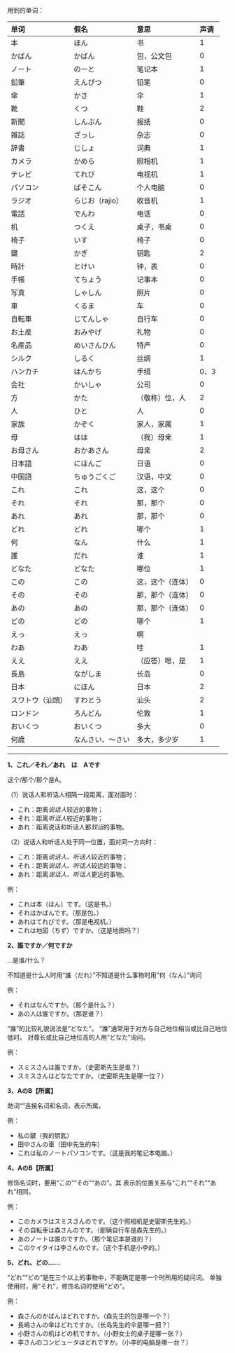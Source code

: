用到的单词：

| 单词             | 假名             | 意思             | 声调 |
|:---------------- |:---------------- |:---------------- |:---- |
| 本               | ほん             | 书               | 1    |
| かばん           | かばん           | 包，公文包       | 0    |
| ノート           | のーと           | 笔记本           | 1    |
| 鉛筆             | えんぴつ         | 铅笔             | 0    |
| 傘               | かさ             | 伞               | 1    |
| 靴               | くつ             | 鞋               | 2    |
| 新聞             | しんぶん         | 报纸             | 0    |
| 雑誌             | ざっし           | 杂志             | 0    |
| 辞書             | じしょ           | 词典             | 1    |
| カメラ           | かめら           | 照相机           | 1    |
| テレビ           | てれび           | 电视机           | 1    |
| パソコン         | ぱそこん         | 个人电脑         | 0    |
| ラジオ           | らじお（rajio）  | 收音机           | 1    |
| 電話             | でんわ           | 电话             | 0    |
| 机               | つくえ           | 桌子，书桌       | 0    |
| 椅子             | いす             | 椅子             | 0    |
| 鍵               | かぎ             | 钥匙             | 2    |
| 時計             | とけい           | 钟，表           | 0    |
| 手帳             | てちょう         | 记事本           | 0    |
| 写真             | しゃしん         | 照片             | 0    |
| 車               | くるま           | 车               | 0    |
| 自転車           | じてんしゃ       | 自行车           | 0    |
| お土産           | おみやげ         | 礼物             | 0    |
| 名産品           | めいさんひん     | 特产             | 0    |
| シルク           | しるく           | 丝绸             | 1    |
| ハンカチ         | はんかち         | 手绢             | 0、3 |
| 会社             | かいしゃ         | 公司             | 0    |
| 方               | かた             | （敬称）位，人   | 2    |
| 人               | ひと             | 人               | 0    |
| 家族             | かぞく           | 家人，家属       | 1    |
| 母               | はは             | （我）母亲       | 1    |
| お母さん         | おかあさん       | 母亲             | 2    |
| 日本語           | にほんご         | 日语             | 0    |
| 中国語           | ちゅうごくご     | 汉语，中文       | 0    |
| これ             | これ             | 这，这个         | 0    |
| それ             | それ             | 那，那个         | 0    |
| あれ             | あれ             | 那，那个         | 0    |
| どれ             | どれ             | 哪个             | 1    |
| 何               | なん             | 什么             | 1    |
| 誰               | だれ             | 谁               | 1    |
| どなた           | どなた           | 哪位             | 1    |
| この             | この             | 这，这个（连体） | 0    |
| その             | その             | 那，那个（连体） | 0    |
| あの             | あの             | 那，那个（连体） | 0    |
| どの             | どの             | 哪个             | 1    |
| えっ             | えっ             | 啊               |      |
| わあ             | わあ             | 哇               | 1    |
| ええ             | ええ             | （应答）嗯，是   | 1    |
| 長島             | ながしま         | 长岛             | 0    |
| 日本             | にほん           | 日本             | 2    |
| スワトウ（汕頭） | すわとう         | 汕头             | 2    |
| ロンドン         | ろんどん         | 伦敦             | 1    |
| おいくつ         | おいくつ         | 多大             | 0    |
| 何歳             | なんさい、～さい | 多大，多少岁     | 1    |

---

**1、これ／それ／あれ　は　Aです**

这个/那个/那个是A。

（1）说话人和听话人相隔一段距离，面对面时：
 - これ：距离*说话人*较近的事物；
 - それ：距离*听话人*较近的事物；
 - あれ：距离说话和听话人都*较远*的事物。

（2）说话人和听话人处于同一位置，面对同一方向时：
 - これ：距离*说话人、听话人*较近的事物；
 - それ：距离*说话人、听话人*较远的事物；
 - あれ：距离*说话人、听话人*更远的事物。

例：
 - これは本（ほん）です。（这是书。）
 - それはかばんです。（那是包。）
 - あれはてれびです。（那是电视机。）
 - これは地図（ちず）ですか。（这是地图吗？）

**2、誰ですか／何ですか**

...是谁/什么？

不知道是什么人时用“誰（だれ）”不知道是什么事物时用“何（なん）”询问

例：
 - それはなんですか。（那个是什么？）
 - あの人は誰ですか。（那是谁？）

“誰”的比较礼貌说法是“どなた”。
“誰”通常用于对方与自己地位相当或比自己地位低时。
对尊长或比自己地位高的人用“どなた”询问。

例：
 - スミスさんは誰ですか。（史密斯先生是谁？）
 - スミスさんはどなたですか。（史密斯先生是哪一位？）

**3、AのB【所属】**

助词“”连接名词和名词，表示所属。

例：
 - 私の鍵（我的钥匙）
 - 田中さんの車（田中先生的车）
 - これは私のノートパソコンです。（这是我的笔记本电脑。）

**4、AのB【所属】**

修饰名词时，要用“この”“その”“あの”。其
表示的位置关系与“これ”“それ”“あれ”相同。

例：
 - このカメラはスミスさんのです。（这个照相机是史密斯先生的。）
 - その自転車は森さんのです。（那辆自行车是森先生的。）
 - あのノートは誰のですか。（那个笔记本是谁的？）
 - このケイタイは李さんのです。（这个手机是小李的。）

**5、どれ、どの......**

“どれ”“どの”是在三个以上的事物中，不能确定是哪一个时所用的疑问词。
单独使用时，用“それ”，修饰名词时使用“どの”。

例：
 - 森さんのかばんはどれですか。（森先生的包是哪一个？）
 - 長嶋さんの傘はどれですか。（长岛先生的伞是哪一把？）
 - 小野さんの机はどの机ですか。（小野女士的桌子是哪一张？）
 - 李さんのコンピュータはどれですか。（小李的电脑是哪一台？）


